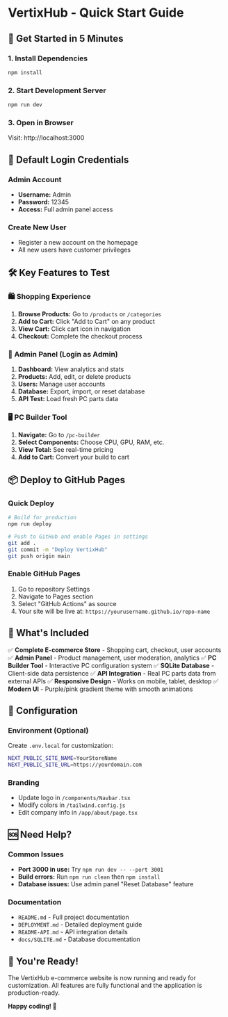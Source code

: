 # VertixHub - Quick Start Guide

## 🚀 Get Started in 5 Minutes

### 1. Install Dependencies
```bash
npm install
```

### 2. Start Development Server
```bash
npm run dev
```

### 3. Open in Browser
Visit: http://localhost:3000

## 🔑 Default Login Credentials

### Admin Account
- **Username:** Admin
- **Password:** 12345
- **Access:** Full admin panel access

### Create New User
- Register a new account on the homepage
- All new users have customer privileges

## 🛠️ Key Features to Test

### 🛍️ Shopping Experience
1. **Browse Products:** Go to `/products` or `/categories`
2. **Add to Cart:** Click "Add to Cart" on any product
3. **View Cart:** Click cart icon in navigation
4. **Checkout:** Complete the checkout process

### 🔧 Admin Panel (Login as Admin)
1. **Dashboard:** View analytics and stats
2. **Products:** Add, edit, or delete products
3. **Users:** Manage user accounts
4. **Database:** Export, import, or reset database
5. **API Test:** Load fresh PC parts data

### 🖥️ PC Builder Tool
1. **Navigate:** Go to `/pc-builder`
2. **Select Components:** Choose CPU, GPU, RAM, etc.
3. **View Total:** See real-time pricing
4. **Add to Cart:** Convert your build to cart

## 📦 Deploy to GitHub Pages

### Quick Deploy
```bash
# Build for production
npm run deploy

# Push to GitHub and enable Pages in settings
git add .
git commit -m "Deploy VertixHub"
git push origin main
```

### Enable GitHub Pages
1. Go to repository Settings
2. Navigate to Pages section
3. Select "GitHub Actions" as source
4. Your site will be live at: `https://yourusername.github.io/repo-name`

## 🎯 What's Included

✅ **Complete E-commerce Store** - Shopping cart, checkout, user accounts
✅ **Admin Panel** - Product management, user moderation, analytics
✅ **PC Builder Tool** - Interactive PC configuration system
✅ **SQLite Database** - Client-side data persistence
✅ **API Integration** - Real PC parts data from external APIs
✅ **Responsive Design** - Works on mobile, tablet, desktop
✅ **Modern UI** - Purple/pink gradient theme with smooth animations

## 🔧 Configuration

### Environment (Optional)
Create `.env.local` for customization:
```bash
NEXT_PUBLIC_SITE_NAME=YourStoreName
NEXT_PUBLIC_SITE_URL=https://yourdomain.com
```

### Branding
- Update logo in `/components/Navbar.tsx`
- Modify colors in `/tailwind.config.js`
- Edit company info in `/app/about/page.tsx`

## 🆘 Need Help?

### Common Issues
- **Port 3000 in use:** Try `npm run dev -- --port 3001`
- **Build errors:** Run `npm run clean` then `npm install`
- **Database issues:** Use admin panel "Reset Database" feature

### Documentation
- `README.md` - Full project documentation
- `DEPLOYMENT.md` - Detailed deployment guide
- `README-API.md` - API integration details
- `docs/SQLITE.md` - Database documentation

## 🎉 You're Ready!

The VertixHub e-commerce website is now running and ready for customization. All features are fully functional and the application is production-ready.

**Happy coding! 🚀** 